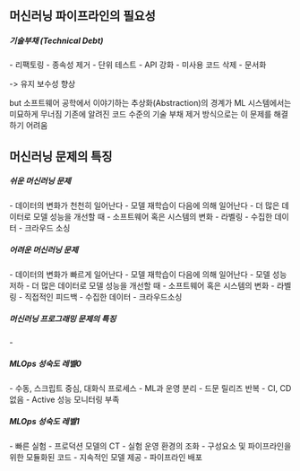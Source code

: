 <h2>머신러닝 파이프라인의 필요성</h2>

<h5>기술부채 (Technical Debt) </h5>
- 리팩토링
- 종속성 제거
- 단위 테스트
- API 강화
- 미사용 코드 삭제
- 문서화

-> 유지 보수성 향상

but 소프트웨어 공학에서 이야기하는 추상화(Abstraction)의 경계가 ML 시스템에서는 미묘하게 무너짐
기존에 알려진 코드 수준의 기술 부채 제거 방식으로는 이 문제를 해결하기 어려움



<h2>머신러닝 문제의 특징</h2>
<h5>쉬운 머신러닝 문제</h5>
- 데이터의 변화가 천천히 일어난다
- 모델 재학습이 다음에 의해 일어난다
  - 더 많은 데이터로 모델 성능을 개선할 때
  - 소프트웨어 혹은 시스템의 변화
- 라벨링
  - 수집한 데이터
  - 크라우드 소싱

<br>

<h5>어려운 머신러닝 문제</h5>
- 데이터의 변화가 빠르게 일어난다
- 모델 재학습이 다음에 의해 일어난다
  - 모델 성능 저하
  - 더 많은 데이터로 모델 성능을 개선할 때
  - 소프트웨어 혹은 시스템의 변화
- 라벨링
  - 직접적인 피드백
  - 수집한 데이터
  - 크라우드소싱


<br>
<h5>머신러닝 프로그래밍 문제의 특징</h5>
-



<br>
<h5>MLOps 성숙도 레벨0</h5>
- 수동, 스크립트 중심, 대화식 프로세스
- ML과 운영 분리
- 드문 릴리즈 반복
- CI, CD 없음
- Active 성능 모니터링 부족


<h5>MLOps 성숙도 레벨1</h5>
- 빠른 실험
- 프로덕션 모델의 CT
- 실험 운영 환경의 조화
- 구성요소 및 파이프라인을 위한 모듈화된 코드
- 지속적인 모델 제공
- 파이프라인 배포
